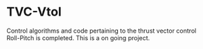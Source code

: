 # TVC-Vtol
Control algorithms and code pertaining to the thrust vector control  
Roll-Pitch is completed. 
This is a on going project. 
